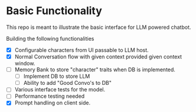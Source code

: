# Basic Functionality

This repo is meant to illustrate the basic interface for LLM powered chatbot. 

Building the following functionalities

- [x] Configurable characters from UI passable to LLM host. 
- [x] Normal Conversation flow with given context provided given context window. 
- [ ] Memory Bank to store "character" traits when DB is implemented. 
    - [ ] Implement DB to store LLM
    - [ ] Ability to add "Good Convo's to DB"
- [ ] Various interface tests for the model. 
- [ ] Performance testing needed
- [x] Prompt handling on client side. 